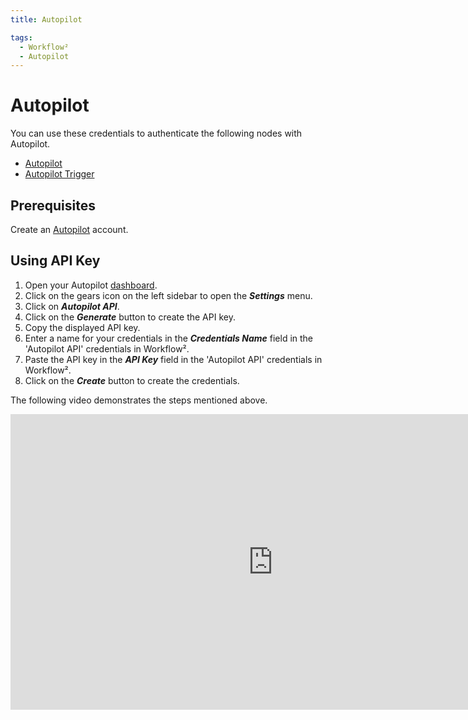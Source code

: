 ```yaml
---
title: Autopilot

tags:
  - Workflow²
  - Autopilot
---
```


# Autopilot

You can use these credentials to authenticate the following nodes with Autopilot.
- [Autopilot](/workflow/integrations/nodes/workflow-nodes-base.autopilot/)
- [Autopilot Trigger](/workflow/integrations/trigger-nodes/workflow-nodes-base.autopilotTrigger/)

## Prerequisites

Create an [Autopilot](https://app.autopilothq.com) account.

## Using API Key

1. Open your Autopilot [dashboard](https://app.autopilothq.com).
2. Click on the gears icon on the left sidebar to open the ***Settings*** menu.
3. Click on ***Autopilot API***.
4. Click on the ***Generate*** button to create the API key.
5. Copy the displayed API key.
6. Enter a name for your credentials in the ***Credentials Name*** field in the 'Autopilot API' credentials in Workflow².
7. Paste the API key in the ***API Key*** field in the 'Autopilot API' credentials in Workflow².
8. Click on the ***Create*** button to create the credentials.

The following video demonstrates the steps mentioned above.

<div class="video-container">
<iframe width="840" height="472.5" src="https://www.youtube.com/embed/zy8uVHpwVHM" frameborder="0" allow="accelerometer; autoplay; clipboard-write; encrypted-media; gyroscope; picture-in-picture" allowfullscreen></iframe>
</div>
